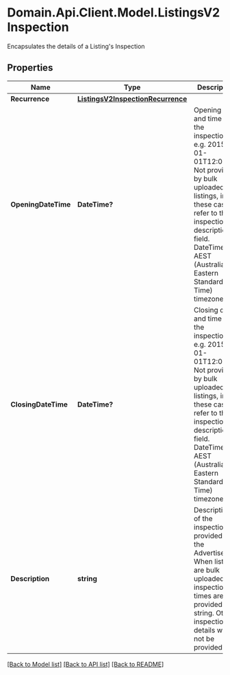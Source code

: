 # Domain.Api.Client.Model.ListingsV2Inspection
Encapsulates the details of a Listing's Inspection
## Properties

Name | Type | Description | Notes
------------ | ------------- | ------------- | -------------
**Recurrence** | [**ListingsV2InspectionRecurrence**](ListingsV2InspectionRecurrence.md) |  | [optional] 
**OpeningDateTime** | **DateTime?** | Opening date and time of the inspection. e.g. 2015-01-01T12:00:00.  Not provided by bulk uploaded listings, in these cases refer to the  inspection description field. DateTime is in AEST (Australian Eastern Standard Time) timezone. | [optional] 
**ClosingDateTime** | **DateTime?** | Closing date and time of the inspection. e.g. 2015-01-01T12:00:00  Not provided by bulk uploaded listings, in these cases refer to the  inspection description field. DateTime is in AEST (Australian Eastern Standard Time) timezone. | [optional] 
**Description** | **string** | Description of the inspection provided by the Advertiser.  When listings are bulk uploaded, inspection times are provided as a string.  Other inspection details will not be provided | [optional] 

[[Back to Model list]](../README.md#documentation-for-models) [[Back to API list]](../README.md#documentation-for-api-endpoints) [[Back to README]](../README.md)

